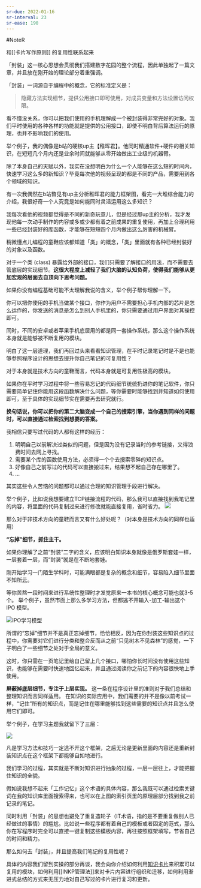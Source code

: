 ```yaml
---
sr-due: 2022-01-16
sr-interval: 23
sr-ease: 190
---
```


#NoteR  

和[[卡片写作原则]] 的复用性联系起来 

「封装」这一核心思想会贯彻我们搭建数字花园的整个流程，因此单独起了一篇文章，并且放在刚开始的理论部分着重强调。

「封装」一词源自于编程中的概念，它的标准定义是：

> 隐藏方法实现细节，提供公用接口即可使用，对成员变量和方法设置访问权限。

看不懂没关系，你可以把我们使用的手机理解成一个被封装得非常完好的对象。我们平时使用的各种各样的功能就是提供的公用接口，即使不明白背后算法运行的原理，也并不影响我们的使用。 

举个例子，我的偶像是b站的硬核up主【稚晖君】。他同时精通软件+硬件的相关知识，在短短几个月内还是业余时间就能够从零开始做出工业级的机器臂。 

除了本身自己的天赋以外，我实在没想明白为什么一个人能够在这么短的时间内，快速学习这么多的新知识？毕竟每次他的视频呈现的都是不同的产品，需要用到各个领域的知识。 

有一次我偶然在b站瞥见有up主分析稚晖君的能力框架图，看完一大堆综合能力的介绍，我很好奇一个人究竟是如何能同时灵活运用这么多知识？ 

我每次看他的视频都觉得是不同的新奇玩意儿，但是经过那up主的分析，我才发现他每一次动手制作的内容或多或少都有着之前成果的重复使用，再加上合理利用一些已经封装好的库函数，才能够在短短四个月内做出这么厉害的机械臂。 

稍微懂点儿编程的童鞋应该都知道「类」的概念，「类」里面就有各种已经封装好的对象以及函数。

对于一个类 (class) 暴露给外部的接口，我们只需要了解接口的用法，而不需要去管底层的实现细节。**这很大程度上减轻了我们大脑的认知负荷，使得我们能够从更加宏观的层面去自顶向下思考问题。** 

如果你没有编程基础可能不太理解我说的含义，举个例子帮你理解一下。 

你可以把你使用的手机当做某个接口，你作为用户不需要担心手机内部的芯片是怎么运作的，你发送的消息是怎么到别人手机里的，你只需要通过用户界面对其操控即可。

同时，不同的安卓或者苹果手机底层用的都是同一套操作系统，那么这个操作系统本身就是能够被不断复用的模块。 

明白了这一层道理，我们再回过头来看看知识管理，在平时记录笔记时是不是也能够参照程序设计的思想去提升你自己笔记的可复用性？ 

对于本身就是技术方向的童鞋而言，代码本身就是可复用性极高的模块。

如果你在平时学习过程中将一些容易忘记的代码细节统统扔进你的笔记软件，你只需要简单记住你能用这段函数解决什么问题，等你需要时能够找到并知道如何使用即可，至于具体的实现细节实在需要再去研究就行。 

**换句话说，你可以把你的第二大脑变成一个自己的搜索引擎，当你遇到同样的问题时，可以直接通过检索找到想要的答案。**

我相信只要写过代码的人都有这样的经历：
1. 明明自己以前解决过类似的问题，但是因为没有记录当时的参考链接，又得浪费时间去网上寻找。 
2. 需要某个库的函数使用方法，必须得一个个去搜索零碎的知识点。
3. 好像自己之前写过的代码可以直接搬过来，结果想不起自己存在哪里了。
4. ...

其实这些令人苦恼的问题都可以通过合理的知识管理手段进行解决。

举个例子，比如说我想要建立TCP链接流程的代码，那么我可以直接找到我笔记里的内容，将里面的代码复制过来进行修改就能直接复用，省时省力。 
![](https://image-upload-1307521651.cos.ap-nanjing.myqcloud.com/picture_upload/20211121205725.png) 

那么对于非技术方向的童鞋而言又有什么好处呢？（对本身是技术方向的同样也适用） 

**“忘掉”细节，抓住主干。** 

如果你理解了之前“封装”二字的含义，应该明白知识本身就像是俄罗斯套娃一样，一层套着一层，而“封装”就是在不断地套娃。 

刚开始学习一门陌生学科时，可能满眼都是复杂的概念和细节，容易陷入细节里面不知所云。 

等你苦熬一段时间来进行系统性整理时才发觉原来一本书的核心概念可能也就3-5个。 举个例子，虽然市面上那么多学习方法，但都逃不开输入-加工-输出这个 IPO 模型。 

![IPO学习模型](https://cdn.nlark.com/yuque/0/2021/png/647728/1618539892848-18693f7d-4513-46ef-be77-69eb3c579744.png)

所谓的“忘掉”细节并不是真正忘掉细节，恰恰相反，因为在你封装这些知识点的过程中，你需要对它们进行分类和整合反而从之前“只见树木不见森林”的感觉，一下子明白了一些细节之处对于全局的意义。

这时，你只需在一页笔记里给自己留上几个接口，哪怕你长时间没有使用这些知识，也能够在需要时快速地回忆起来，并且通过阅读你之前记下的内容很快地上手使用。 

**屏蔽掉底层细节，专注于上层实现。** 这一条在程序设计里的准则对于我们总结和整理知识而言同样适用。 在知识的实际应用中，我们需要的并不是像以前考试一样，“记住”所有的知识点，而是记住在哪里能够找到这些需要的知识点并且怎么使用它们即可。 

举个例子，在学习主题我就留下了三层：

![](https://image-upload-1307521651.cos.ap-nanjing.myqcloud.com/picture_upload/20211121211848.png)

凡是学习方法和技巧一定逃不开这个框架，之后无论是更新里面的内容还是重新封装知识点在这个框架下都能够自如地进行。  

我们学习的过程，其实就是不断对知识进行抽象的过程，一层一层往上，才能把握住知识的全貌。 

假如说我想不起来「工作记忆」这个术语的具体内容，那么我既可以通过检索关键词在我的知识库里面搜索得来，也可以在上图的索引页里的原理层部分找到我之前记录的笔记。 

同时利用「封装」的思想也避免了重复造轮子（IT术语，指的是不要重复做别人已经做过的事情）的尴尬。比如说一些程序都有着自己的模板或者固定的范式，那么你在写程序时完全可以直接一键复制这些模板内容，再往按照框架填写，节省自己的时间和精力。 

那么如何去「封装」，并且提高我们笔记的复用性呢？

具体的内容我们留到实操的部分再谈，我会向你介绍如何利用[知识卡片](docs/实践篇/知识卡片.md)来积累可以复用的模块，如何利用[[INKP管理法]]来对卡片内容进行组织和迁移，如何利用渐进式总结的方式来无压力地对自己写过的卡片进行复习和更新。 